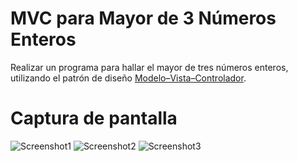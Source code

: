 # MVC para Mayor de 3 Números Enteros

Realizar un programa para hallar el mayor de tres números enteros, utilizando el patrón de diseño [Modelo–Vista–Controlador](https://es.wikipedia.org/wiki/Modelo%E2%80%93vista%E2%80%93controlador).

# Captura de pantalla

![Screenshot1](https://user-images.githubusercontent.com/27830167/190841477-73a8a19f-6c08-422c-89ff-2a4d1b4359c4.png)
![Screenshot2](https://user-images.githubusercontent.com/27830167/191399727-86adfed9-5f2c-4d75-a4f2-62c9e677a679.png)
![Screenshot3](https://user-images.githubusercontent.com/27830167/191399738-d6b0a623-9733-47ab-a265-b518d68f59d1.png)
